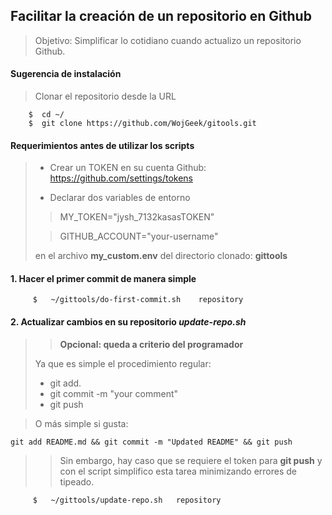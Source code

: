 ## Facilitar la creación de un repositorio en Github

> Objetivo: Simplificar lo cotidiano cuando actualizo un repositorio Github.


#### Sugerencia de instalación

> Clonar el repositorio desde la URL

```
    $  cd ~/
    $  git clone https://github.com/WojGeek/gitools.git

```

#### Requerimientos antes de utilizar los scripts
>
> - Crear un TOKEN en su cuenta Github:  https://github.com/settings/tokens
> 
> - Declarar dos variables de entorno 
> 
>>   MY_TOKEN="jysh_7132kasasTOKEN"
>
>>   GITHUB_ACCOUNT="your-username"
>
>   en el archivo **my_custom.env**  del directorio clonado: **gittools**
>
>

#### 1. Hacer el primer commit de manera simple


```
     $   ~/gittools/do-first-commit.sh    repository

```


#### 2.  Actualizar cambios en su repositorio ***update-repo.sh***

>> **Opcional: queda a criterio del programador**
> 
> Ya que es simple el procedimiento regular:
> - git add.
> - git commit -m "your comment"
> - git push
>

> O más simple si gusta:
> 
``` 
git add README.md && git commit -m "Updated README" && git push 

```
>


>> Sin embargo, hay caso que se requiere el token para **git push**
>> y con el script simplifico esta tarea minimizando errores de tipeado.

```
     $   ~/gittools/update-repo.sh   repository

```